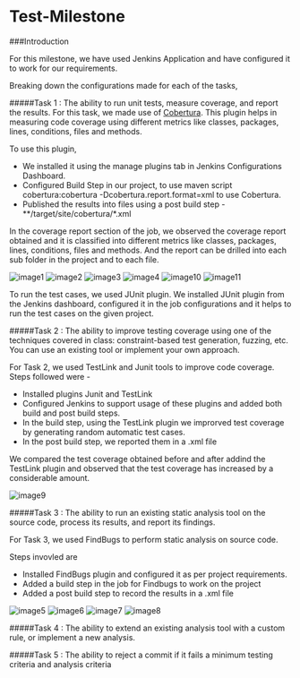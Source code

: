 # Test-Milestone

###Introduction

For this milestone, we have used Jenkins Application and have configured it to work for our requirements.

Breaking down the configurations made for each of the tasks,

#####Task 1 : The ability to run unit tests, measure coverage, and report the results.
For this task, we made use of [Cobertura]. This plugin helps in measuring code coverage using different metrics like classes, packages, lines, conditions, files and methods. 

To use this plugin, 
- We installed it using the manage plugins tab in Jenkins Configurations Dashboard. 
- Configured Build Step in our project, to use maven script cobertura:cobertura -Dcobertura.report.format=xml to use Cobertura.
- Published the results into files using a post build step - **/target/site/cobertura/*.xml

In the coverage report section of the job, we observed the coverage report obtained and it is classified into different metrics like classes, packages, lines, conditions, files and methods. And the report can be drilled into each sub folder in the project and to each file.

![image1](/screenshots/SS1.jpg)
![image2](/screenshots/SS2.jpg)
![image3](/screenshots/SS3.jpg)
![image4](/screenshots/SS4.jpg)
![image10](/screenshots/SS10.jpg)
![image11](/screenshots/SS11.jpg)

To run the test cases, we used JUnit plugin. We installed JUnit plugin from the Jenkins dashboard, configured it in the job configurations and it helps to run the test cases on the given project. 

#####Task 2 : The ability to improve testing coverage using one of the techniques covered in class: constraint-based test generation, fuzzing, etc. You can use an existing tool or implement your own approach.

For Task 2, we used TestLink and Junit tools to improve code coverage. Steps followed were - 
- Installed plugins Junit and TestLink
- Configured Jenkins to support usage of these plugins and added both build and post build steps.
- In the build step, using the TestLink plugin we improrved test coverage by generating random automatic test cases.
- In the post build step, we reported them in a .xml file

We compared the test coverage obtained before and after addind the TestLink plugin and observed that the test coverage has increased by a considerable amount.

![image9](/screenshots/SS9.jpg)

#####Task 3 : The ability to run an existing static analysis tool on the source code, process its results, and report its findings.

For Task 3, we used FindBugs to perform static analysis on source code.

Steps invovled are
- Installed FindBugs plugin and configured it as per project requirements.
- Added a build step in the job for Findbugs to work on the project
- Added a post build step to record the results in a .xml file

![image5](/screenshots/SS5.jpg)
![image6](/screenshots/SS6.jpg)
![image7](/screenshots/SS7.jpg)
![image8](/screenshots/SS8.jpg)

#####Task 4 : The ability to extend an existing analysis tool with a custom rule, or implement a new analysis.

#####Task 5 : The ability to reject a commit if it fails a minimum testing criteria and analysis criteria

[Cobertura]: https://wiki.jenkins-ci.org/display/JENKINS/Cobertura+Plugin

